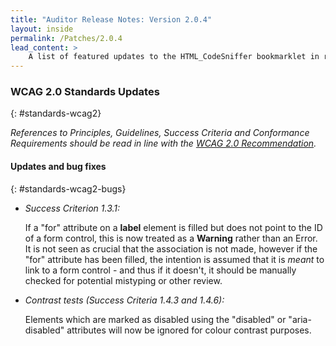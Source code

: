 ```yaml
---
title: "Auditor Release Notes: Version 2.0.4"
layout: inside
permalink: /Patches/2.0.4
lead_content: >
    A list of featured updates to the HTML_CodeSniffer bookmarklet in release version 2.0.4, released on 2nd February 2015. This list is focused for users of the bookmarklet, and focuses on changes to tests and the auditor interface. A full list of updates can also be found in the project's technical <a href="https://github.com/squizlabs/HTML_CodeSniffer/blob/gh-pages/CHANGELOG.markdown">bookmarklet changelog</a>.
---
```


### WCAG 2.0 Standards Updates
{: #standards-wcag2}

_References to Principles, Guidelines, Success Criteria and Conformance Requirements should be read in line with the [WCAG 2.0 Recommendation][WCAG20]._

#### Updates and bug fixes
{: #standards-wcag2-bugs}

* *Success Criterion 1.3.1:*  

  If a "for" attribute on a **label** element is filled but does not point to the ID of a form control, this is now treated as a **Warning** rather than an Error.
  It is not seen as crucial that the association is not made, however if the "for" attribute has been filled, the intention is assumed that it is
  <em>meant</em> to link to a form control - and thus if it doesn't, it should be manually checked for potential mistyping or other review.

* *Contrast tests (Success Criteria 1.4.3 and 1.4.6):*  

  Elements which are marked as disabled using the "disabled" or "aria-disabled" attributes will now be ignored for colour contrast purposes.

[WCAG20]: http://www.w3.org/TR/WCAG20

